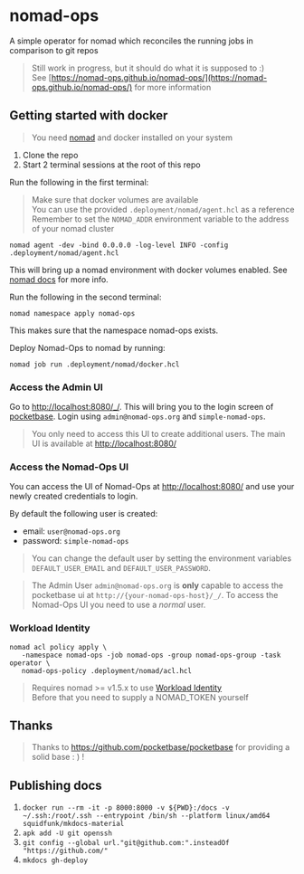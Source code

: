 # nomad-ops

A simple operator for nomad which reconciles the running jobs in comparison to git repos

> Still work in progress, but it should do what it is supposed to :)  
> See [https://nomad-ops.github.io/nomad-ops/](https://nomad-ops.github.io/nomad-ops/) for more information

## Getting started with docker

> You need [nomad](https://developer.hashicorp.com/nomad/docs/install) and docker installed on your system

1. Clone the repo
2. Start 2 terminal sessions at the root of this repo

Run the following in the first terminal:

> Make sure that docker volumes are available  
> You can use the provided `.deployment/nomad/agent.hcl` as a reference  
> Remember to set the `NOMAD_ADDR` environment variable to the address of your nomad cluster

`nomad agent -dev -bind 0.0.0.0 -log-level INFO -config .deployment/nomad/agent.hcl`

This will bring up a nomad environment with docker volumes enabled. See [nomad docs](https://developer.hashicorp.com/nomad/docs/operations/nomad-agent) for more info.

Run the following in the second terminal:

`nomad namespace apply nomad-ops`

This makes sure that the namespace nomad-ops exists.

Deploy Nomad-Ops to nomad by running:

`nomad job run .deployment/nomad/docker.hcl`

### Access the Admin UI

Go to [http://localhost:8080/_/](http://localhost:8080/_/).
This will bring you to the login screen of [pocketbase](https://pocketbase.io).
Login using `admin@nomad-ops.org` and `simple-nomad-ops`.

> You only need to access this UI to create additional users. The main UI is available at [http://localhost:8080/](http://localhost:8080/)

### Access the Nomad-Ops UI

You can access the UI of Nomad-Ops at [http://localhost:8080/](http://localhost:8080/) and use your newly created credentials to login.

By default the following user is created:

- email: `user@nomad-ops.org`
- password: `simple-nomad-ops`

> You can change the default user by setting the environment variables `DEFAULT_USER_EMAIL` and `DEFAULT_USER_PASSWORD`.

> The Admin User `admin@nomad-ops.org` is **only** capable to access the pocketbase ui at `http://{your-nomad-ops-host}/_/`. To access the Nomad-Ops UI you need to use a *normal* user.

### Workload Identity 

```
nomad acl policy apply \
   -namespace nomad-ops -job nomad-ops -group nomad-ops-group -task operator \
   nomad-ops-policy .deployment/nomad/acl.hcl
```

> Requires nomad >= v1.5.x to use [Workload Identity](https://developer.hashicorp.com/nomad/docs/concepts/workload-identity)  
> Before that you need to supply a NOMAD_TOKEN yourself

## Thanks

> Thanks to https://github.com/pocketbase/pocketbase for providing a solid base : ) !

## Publishing docs

1. `docker run --rm -it -p 8000:8000 -v ${PWD}:/docs -v ~/.ssh:/root/.ssh --entrypoint /bin/sh --platform linux/amd64 squidfunk/mkdocs-material`
2. `apk add -U git openssh`
3. `git config --global url."git@github.com:".insteadOf "https://github.com/"`
4. `mkdocs gh-deploy`